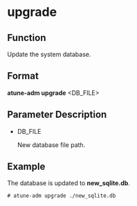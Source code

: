 # upgrade<a name="EN-US_TOPIC_0213225931"></a>

## Function<a name="section124121426195015"></a>

Update the system database.

## Format<a name="section1019897115110"></a>

**atune-adm upgrade**  <DB\_FILE\>

## Parameter Description<a name="section19419181017266"></a>

-   DB\_FILE

    New database file path.


## Example<a name="section5961238145111"></a>

The database is updated to  **new\_sqlite.db**.

```
# atune-adm upgrade ./new_sqlite.db
```

